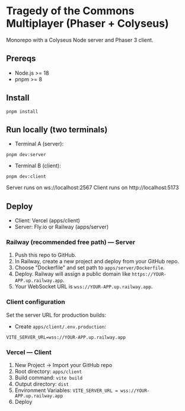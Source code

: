 # Tragedy of the Commons Multiplayer (Phaser + Colyseus)

Monorepo with a Colyseus Node server and Phaser 3 client.

## Prereqs
- Node.js >= 18
- pnpm >= 8

## Install
```
pnpm install
```

## Run locally (two terminals)
- Terminal A (server):
```
pnpm dev:server
```
- Terminal B (client):
```
pnpm dev:client
```

Server runs on ws://localhost:2567
Client runs on http://localhost:5173

## Deploy
- Client: Vercel (apps/client)
- Server: Fly.io or Railway (apps/server)

### Railway (recommended free path) — Server
1. Push this repo to GitHub.
2. In Railway, create a new project and deploy from your GitHub repo.
3. Choose "Dockerfile" and set path to `apps/server/Dockerfile`.
4. Deploy. Railway will assign a public domain like `https://YOUR-APP.up.railway.app`.
5. Your WebSocket URL is `wss://YOUR-APP.up.railway.app`.

### Client configuration
Set the server URL for production builds:
- Create `apps/client/.env.production`:
```
VITE_SERVER_URL=wss://YOUR-APP.up.railway.app
```

### Vercel — Client
1. New Project → Import your GitHub repo
2. Root directory: `apps/client`
3. Build command: `vite build`
4. Output directory: `dist`
5. Environment Variables: `VITE_SERVER_URL = wss://YOUR-APP.up.railway.app`
6. Deploy
